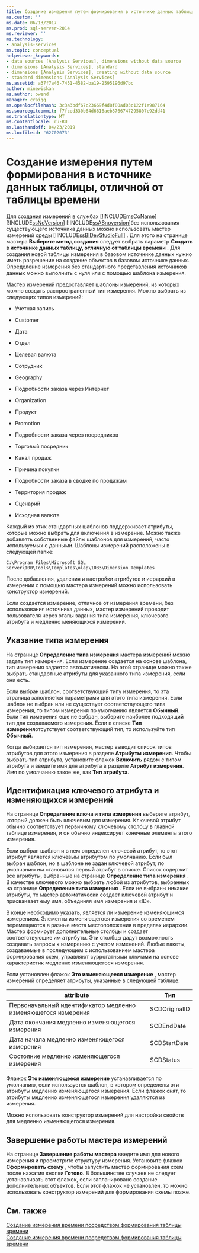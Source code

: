 ```yaml
---
title: Создание измерения путем формирования в источнике данных таблицы не содержащую время | Документация Майкрософт
ms.custom: ''
ms.date: 06/13/2017
ms.prod: sql-server-2014
ms.reviewer: ''
ms.technology:
- analysis-services
ms.topic: conceptual
helpviewer_keywords:
- data sources [Analysis Services], dimensions without data source
- dimensions [Analysis Services], standard
- dimensions [Analysis Services], creating without data source
- standard dimensions [Analysis Services]
ms.assetid: a37f7a46-7451-4582-ba19-2595196d97bc
author: minewiskan
ms.author: owend
manager: craigg
ms.openlocfilehash: 3c3a3bdf67c23669f4d8f80ad03c122f1e987164
ms.sourcegitcommit: f7fced330b64d6616aeb8766747295807c92dd41
ms.translationtype: MT
ms.contentlocale: ru-RU
ms.lasthandoff: 04/23/2019
ms.locfileid: "62702073"
---
```

# <a name="create-a-dimension-by-generating-a-non-time-table-in-the-data-source"></a>Создание измерения путем формирования в источнике данных таблицы, отличной от таблицы времени
  Для создания измерений в службах [!INCLUDE[msCoName](../../includes/msconame-md.md)] [!INCLUDE[ssNoVersion](../../includes/ssnoversion-md.md)] [!INCLUDE[ssASnoversion](../../includes/ssasnoversion-md.md)]без использования существующего источника данных можно использовать мастер измерений среды [!INCLUDE[ssBIDevStudioFull](../../includes/ssbidevstudiofull-md.md)] . Для этого на странице мастера **Выберите метод создания** следует выбрать параметр **Создать в источнике данных таблицу, отличную от таблицы времени** . Для создания новой таблицы измерения в базовом источнике данных нужно иметь разрешение на создание объектов в базовом источнике данных. Определение измерения без стандартного представления источников данных можно выполнить с нуля или с помощью шаблона измерения.  
  
 Мастер измерений предоставляет шаблоны измерений, из которых можно создать распространенный тип измерения. Можно выбрать из следующих типов измерений:  
  
-   Учетная запись  
  
-   Customer  
  
-   Дата  
  
-   Отдел  
  
-   Целевая валюта  
  
-   Сотрудник  
  
-   Geography  
  
-   Подробности заказа через Интернет  
  
-   Organization  
  
-   Продукт  
  
-   Promotion  
  
-   Подробности заказа через посредников  
  
-   Торговый посредник  
  
-   Канал продаж  
  
-   Причина покупки  
  
-   Подробности заказа в сводке по продажам  
  
-   Территория продаж  
  
-   Сценарий  
  
-   Исходная валюта  
  
 Каждый из этих стандартных шаблонов поддерживает атрибуты, которые можно выбрать для включения в измерение. Можно также добавлять собственные файлы шаблонов для измерений, часто используемых с данными. Шаблоны измерений расположены в следующей папке:  
  
 `C:\Program Files\Microsoft SQL Server\100\Tools\Templates\olap\1033\Dimension Templates`  
  
 После добавления, удаления и настройки атрибутов и иерархий в измерении с помощью мастера измерений можно использовать конструктор измерений.  
  
 Если создается измерение, отличное от измерения времени, без использования источника данных, мастер измерений проводит пользователя через этапы задания типа измерения, ключевого атрибута и медленно меняющихся измерений.  
  
## <a name="specify-dimension-type"></a>Указание типа измерения  
 На странице **Определение типа измерения** мастера измерений можно задать тип измерения. Если измерение создается на основе шаблона, тип измерения задается автоматически. На этой странице можно также выбрать стандартные атрибуты для указанного типа измерения, если они есть.  
  
 Если выбран шаблон, соответствующий типу измерения, то эта страница заполняется параметрами для этого типа измерения. Если шаблон не выбран или не существует соответствующего типа измерения, то типом измерения по умолчанию является **Обычный**. Если тип измерения еще не выбран, выберите наиболее подходящий тип для создаваемого измерения. Если в списке **Тип измерения**отсутствует соответствующий тип, то используйте тип **Обычный**.  
  
 Когда выбирается тип измерения, мастер выводит список типов атрибутов для этого измерения в разделе **Атрибуты измерения**. Чтобы выбрать тип атрибута, установите флажок **Включить** рядом с типом атрибута и введите имя для атрибута в разделе **Атрибут измерения**. Имя по умолчанию такое же, как **Тип атрибута**.  
  
## <a name="identify-key-attribute-and-changing-dimensions"></a>Идентификация ключевого атрибута и изменяющихся измерений  
 На странице **Определение ключа и типа измерения** выберите атрибут, который должен быть ключевым для измерения. Ключевой атрибут обычно соответствует первичному ключевому столбцу в главной таблице измерения, и он обычно индексирует конечные элементы этого измерения.  
  
 Если выбран шаблон и в нем определен ключевой атрибут, то этот атрибут является ключевым атрибутом по умолчанию. Если был выбран шаблон, но в шаблоне не задан ключевой атрибут, по умолчанию им становится первый атрибут в списке. Список содержит все атрибуты, выбранные на странице **Определение типа измерения** . В качестве ключевого можно выбрать любой из атрибутов, выбранных на странице **Определение типа измерения** . Если не выбраны никакие атрибуты, то мастер автоматически создает ключевой атрибут и присваивает ему имя, объединяя имя измерения и «ID».  
  
 В конце необходимо указать, является ли измерение изменяющимся измерением. Элементы изменяющегося измерения со временем перемещаются в разные места местоположения в пределах иерархии. Мастер формирует дополнительные столбцы и создает соответствующие им атрибуты. Эти столбцы дадут возможность создавать запросы к измерению с учетом изменений. Любые пакеты, создаваемые в последующем с использованием мастера формирования схем, управляют суррогатными ключами на основе характеристик медленно изменяющегося измерения.  
  
 Если установлен флажок **Это изменяющееся измерение** , мастер измерений определяет атрибуты, указанные в следующей таблице:  
  
|attribute|Тип|  
|---------------|----------|  
|Первоначальный идентификатор медленно изменяющегося измерения|SCDOriginalID|  
|Дата окончания медленно изменяющегося измерения|SCDEndDate|  
|Дата начала медленно изменяющегося измерения|SCDStartDate|  
|Состояние медленно изменяющегося измерения|SCDStatus|  
  
 Флажок **Это изменяющееся измерение** устанавливается по умолчанию, если используется шаблон, в котором определены эти атрибуты медленно изменяющегося измерения. Если флажок снят, то атрибуты медленно изменяющегося измерения удаляются из измерения.  
  
 Можно использовать конструктор измерений для настройки свойств для медленно изменяющегося измерения.  
  
## <a name="completing-the-dimension-wizard"></a>Завершение работы мастера измерений  
 На странице **Завершение работы мастера** введите имя для нового измерения и просмотрите структуру измерения. Установите флажок **Сформировать схему** , чтобы запустить мастер формирования схем после нажатия кнопки **Готово**. В большинстве случаев не следует устанавливать этот флажок, если запланировано создание дополнительных объектов. Если этот флажок не установлен, то можно использовать конструктор измерений для формирования схемы позже.  
  
## <a name="see-also"></a>См. также  
 [Создание измерения времени посредством формирования таблицы времени](create-a-time-dimension-by-generating-a-time-table.md)   
 [Создание измерения времени посредством формирования таблицы времени](create-a-time-dimension-by-generating-a-time-table.md)  
  
  

